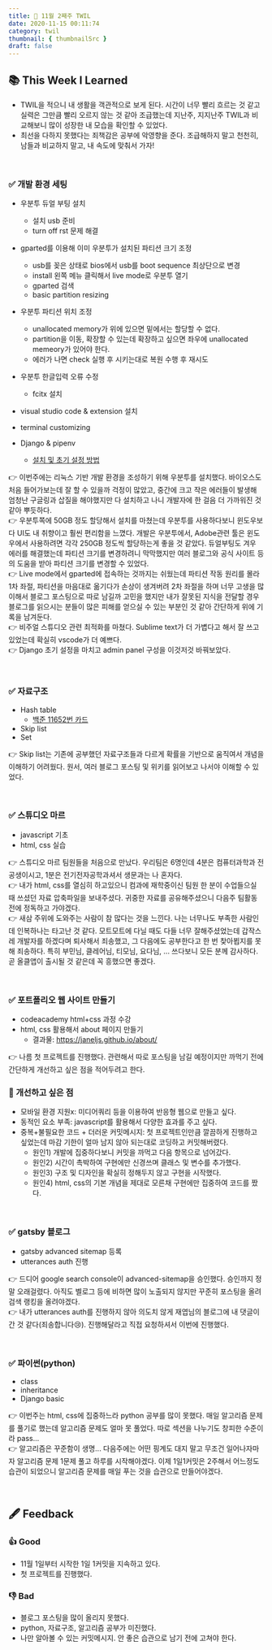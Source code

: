 ```yaml
---
title: 📑 11월 2째주 TWIL
date: 2020-11-15 00:11:74
category: twil
thumbnail: { thumbnailSrc }
draft: false
---
```


## 📚 This Week I Learned

- TWIL을 적으니 내 생활을 객관적으로 보게 된다. 시간이 너무 빨리 흐르는 것 같고 실력은 그만큼 빨리 오르지 않는 것 같아 조급했는데 지난주, 지지난주 TWIL과 비교해보니 많이 성장한 내 모습을 확인할 수 있었다.
- 최선을 다하지 못했다는 죄책감은 공부에 악영향을 준다. 조급해하지 말고 천천히, 남들과 비교하지 말고, 내 속도에 맞춰서 가자!

<br/>

### ✅ 개발 환경 세팅

- 우분투 듀얼 부팅 설치

  - 설치 usb 준비
  - turn off rst 문제 해결

- gparted를 이용해 이미 우분투가 설치된 파티션 크기 조정

  - usb를 꽂은 상태로 bios에서 usb를 boot sequence 최상단으로 변경
  - install 왼쪽 메뉴 클릭해서 live mode로 우분투 열기
  - gparted 검색
  - basic partition resizing

- 우분투 파티션 위치 조정

  - unallocated memory가 위에 있으면 밑에서는 할당할 수 없다.
  - partition을 이동, 확장할 수 있는데 확장하고 싶으면 좌우에 unallocated memeory가 있어야 한다.
  - 에러가 나면 check 실행 후 시키는대로 복원 수행 후 재시도

- 우분투 한글입력 오류 수정

  - fcitx 설치

- visual studio code & extension 설치
- terminal customizing
- Django & pipenv
  - [설치 및 초기 설정 방법](https://janeljs.github.io/django/setting/)

👉 이번주에는 리눅스 기반 개발 환경을 조성하기 위해 우분투를 설치했다. 바이오스도 처음 들어가보는데 잘 할 수 있을까 걱정이 많았고, 중간에 크고 작은 에러들이 발생해 엄청난 구글링과 삽질을 해야했지만 다 설치하고 나니 개발자에 한 걸음 더 가까워진 것 같아 뿌듯하다.  
👉 우분투쪽에 50GB 정도 할당해서 설치를 마쳤는데 우분투를 사용하다보니 윈도우보다 UI도 내 취향이고 훨씬 편리함을 느꼈다. 개발은 우분투에서, Adobe관련 툴은 윈도우에서 사용하려면 각각 250GB 정도씩 할당하는게 좋을 것 같았다. 듀얼부팅도 겨우 에러를 해결했는데 파티션 크기를 변경하려니 막막했지만 여러 블로그와 공식 사이트 등의 도움을 받아 파티션 크기를 변경할 수 있었다.  
👉 Live mode에서 gparted에 접속하는 것까지는 쉬웠는데 파티션 작동 원리를 몰라 1차 좌절, 파티션을 마음대로 옮기다가 손상이 생겨버려 2차 좌절을 하며 너무 고생을 많이해서 블로그 포스팅으로 따로 남길까 고민을 했지만 내가 잘못된 지식을 전달할 경우 블로그를 읽으시는 분들이 많은 피해를 얻으실 수 있는 부분인 것 같아 간단하게 위에 기록을 남겨둔다.  
👉 비주얼 스튜디오 관련 최적화를 마쳤다. Sublime text가 더 가볍다고 해서 잘 쓰고 있었는데 확실히 vscode가 더 예쁘다.  
👉 Django 초기 설정을 마치고 admin panel 구성을 이것저것 바꿔보았다.

<br/>

### ✅ 자료구조

- Hash table
  - [백준 11652번 카드](https://www.acmicpc.net/problem/11652)
- Skip list
- Set

👉 Skip list는 기존에 공부했던 자료구조들과 다르게 확률을 기반으로 움직여서 개념을 이해하기 어려웠다. 원서, 여러 블로그 포스팅 및 위키를 읽어보고 나서야 이해할 수 있었다.

<br/>

### ✅ 스튜디오 마르

- javascript 기초
- html, css 실습

👉 스튜디오 마르 팀원들을 처음으로 만났다. 우리팀은 6명인데 4분은 컴퓨터과학과 전공생이시고, 1분은 전기전자공학과셔서 생문과는 나 혼자다.  
👉 내가 html, css를 열심히 하고있으니 컴과에 재학중이신 팀원 한 분이 수업들으실 때 쓰셨던 자료 압축파일을 보내주셨다. 귀중한 자료를 공유해주셨으니 다음주 팀활동 전에 정독하고 가야겠다.  
👉 새삼 주위에 도와주는 사람이 참 많다는 것을 느낀다. 나는 너무나도 부족한 사람인데 인복하나는 타고난 것 같다. 모트모트에 다닐 때도 다들 너무 잘해주셨었는데 갑작스레 개발자를 하겠다며 퇴사해서 죄송했고, 그 다음에도 공부한다고 한 번 찾아뵙지를 못해 죄송하다. 특히 부민님, 클레어님, 티모님, 요다님, ... 쓰다보니 모든 분께 감사하다. 곧 올클앱이 출시될 것 같은데 꼭 흥했으면 좋겠다.

<br/>

### ✅ 포트폴리오 웹 사이트 만들기

- codeacademy html+css 과정 수강
- html, css 활용해서 about 페이지 만들기
  - 결과물: https://janeljs.github.io/about/

👉 나름 첫 프로젝트를 진행했다. 관련해서 따로 포스팅을 남길 예정이지만 까먹기 전에 간단하게 개선하고 싶은 점을 적어두려고 한다.

### 🌟 개선하고 싶은 점

- 모바일 환경 지원x: 미디어쿼리 등을 이용하여 반응형 웹으로 만들고 싶다.
- 동적인 요소 부족: javascript를 활용해서 다양한 효과를 주고 싶다.
- 중복+불필요한 코드 + 더러운 커밋메시지: 첫 프로젝트인만큼 깔끔하게 진행하고 싶었는데 마감 기한이 얼마 남지 않아 되는대로 코딩하고 커밋해버렸다.
  - 원인1) 개발에 집중하다보니 커밋을 까먹고 다음 항목으로 넘어갔다.
  - 원인2) 시간이 촉박하여 구현에만 신경쓰며 클래스 및 변수를 추가했다.
  - 원인3) 구조 및 디자인을 확실히 정해두지 않고 구현을 시작했다.
  - 원인4) html, css의 기본 개념을 제대로 모른채 구현에만 집중하여 코드를 짰다.

<br/>

### ✅ gatsby 블로그

- gatsby advanced sitemap 등록
- utterances auth 진행

👉 드디어 google search console이 advanced-sitemap을 승인했다. 승인까지 정말 오래걸렸다. 아직도 벨로그 등에 비하면 많이 노출되지 않지만 꾸준히 포스팅을 올려 검색 랭킹을 올려야겠다.  
👉 내가 utterances auth를 진행하지 않아 의도치 않게 재엽님의 블로그에 내 댓글이 간 것 같다(죄송합니다😢). 진행해달라고 직접 요청하셔서 이번에 진행했다.

<br/>

### ✅ 파이썬(python)

- class
- inheritance
- Django basic

👉 이번주는 html, css에 집중하느라 python 공부를 많이 못했다. 매일 알고리즘 문제를 풀기로 했는데 알고리즘 문제도 얼마 못 풀었다. 따로 섹션을 나누기도 창피한 수준이라 pass...  
👉 알고리즘은 꾸준함이 생명... 다음주에는 어떤 핑계도 대지 말고 무조건 일어나자마자 알고리즘 문제 1문제 풀고 하루를 시작해야겠다. 이제 1일1커밋은 2주해서 어느정도 습관이 되었으니 알고리즘 문제를 매일 푸는 것을 습관으로 만들어야겠다.

<br/>

## 🖋️ Feedback

### 👍 Good

- 11월 1일부터 시작한 1일 1커밋을 지속하고 있다.
- 첫 프로젝트를 진행했다.

### 👎 Bad

- 블로그 포스팅을 많이 올리지 못했다.
- python, 자료구조, 알고리즘 공부가 미진했다.
- 나만 알아볼 수 있는 커밋메시지. 안 좋은 습관으로 남기 전에 고쳐야 한다.

#
